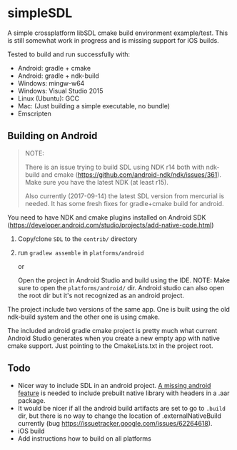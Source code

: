 
# simpleSDL

A simple crossplatform libSDL cmake build environment example/test. This is still somewhat
work in progress and is missing support for iOS builds.

Tested to build and run successfully with:
  - Android: gradle + cmake
  - Android: gradle + ndk-build
  - Windows: mingw-w64
  - Windows: Visual Studio 2015
  - Linux (Ubuntu): GCC
  - Mac: (Just building a simple executable, no bundle)
  - Emscripten


Building on Android
-------------------

> NOTE:
>
> There is an issue trying to build SDL using NDK r14 both with ndk-build
> and cmake (https://github.com/android-ndk/ndk/issues/361). Make sure you have
> the latest NDK (at least r15).
>
> Also currently (2017-09-14) the latest SDL version from mercurial is needed.
> It has some fresh fixes for gradle+cmake build for android.

You need to have NDK and cmake plugins installed on Android SDK
(https://developer.android.com/studio/projects/add-native-code.html)

1. Copy/clone `SDL` to the `contrib/` directory

1. run `gradlew assemble` in `platforms/android`

   or

   Open the project in Android Studio and build using the IDE. NOTE: Make sure
   to open the `platforms/android/` dir. Android studio can also
   open the root dir but it's not recognized as an android project.

The project include two versions of the same app. One is built using the old ndk-build system and the other one is using cmake.

The included android gradle cmake project is pretty much what current Android Studio
generates when you create a new empty app with native cmake support. Just
pointing to the CmakeLists.txt in the project root.


Todo
----

- Nicer way to include SDL in an android project. [A missing android feature](https://issuetracker.google.com/issues/37134163) is needed to include
prebuilt native library with headers in a .aar package.
- It would be nicer if all the android build artifacts are set to go to `.build` dir, but
there is no way to change the location of .externalNativeBuild currently (bug
  https://issuetracker.google.com/issues/62264618).
- iOS build
- Add instructions how to build on all platforms

